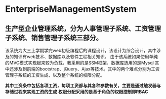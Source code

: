# EnterpriseManagementSystem
## 生产型企业管理系统，分为人事管理子系统、工资管理子系统、销售管理子系统三部分。

  该系统为大三上学期学完web初级编程后的课程设计，该设计为综合设计，其中涉及的知识有web技术、数据库以及软件工程相关知识。
由于该系统如果使用单纯的MVC模式实现起来较为负载，我采用的是SSM框架，数据库选用的是Mysql
其中还涉及到前端的bootstrap、jQuery、Ajax等技术。其中的两个难点分别为工资管理子系统的工资生成，以及整个系统的权限分配。

  **其中工资条中包括各项工资，每项工资都与其各种参数有关，主要是通过触发器与存储过程来实现工资的生成**
  **权限分配采用的是基于角色的权限控制即RBAC**
